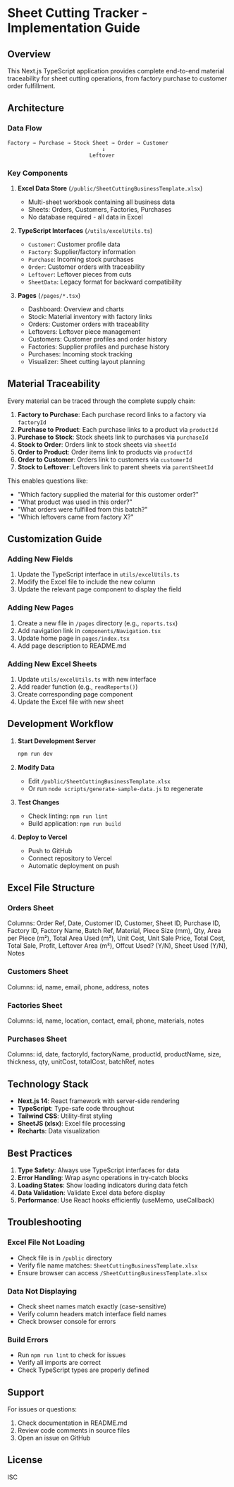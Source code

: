 # Sheet Cutting Tracker - Implementation Guide

## Overview

This Next.js TypeScript application provides complete end-to-end material traceability for sheet cutting operations, from factory purchase to customer order fulfillment.

## Architecture

### Data Flow

```
Factory → Purchase → Stock Sheet → Order → Customer
                              ↓
                          Leftover
```

### Key Components

1. **Excel Data Store** (`/public/SheetCuttingBusinessTemplate.xlsx`)
   - Multi-sheet workbook containing all business data
   - Sheets: Orders, Customers, Factories, Purchases
   - No database required - all data in Excel

2. **TypeScript Interfaces** (`/utils/excelUtils.ts`)
   - `Customer`: Customer profile data
   - `Factory`: Supplier/factory information
   - `Purchase`: Incoming stock purchases
   - `Order`: Customer orders with traceability
   - `Leftover`: Leftover pieces from cuts
   - `SheetData`: Legacy format for backward compatibility

3. **Pages** (`/pages/*.tsx`)
   - Dashboard: Overview and charts
   - Stock: Material inventory with factory links
   - Orders: Customer orders with traceability
   - Leftovers: Leftover piece management
   - Customers: Customer profiles and order history
   - Factories: Supplier profiles and purchase history
   - Purchases: Incoming stock tracking
   - Visualizer: Sheet cutting layout planning

## Material Traceability

Every material can be traced through the complete supply chain:

1. **Factory to Purchase**: Each purchase record links to a factory via `factoryId`
2. **Purchase to Product**: Each purchase links to a product via `productId`
3. **Purchase to Stock**: Stock sheets link to purchases via `purchaseId`
4. **Stock to Order**: Orders link to stock sheets via `sheetId`
5. **Order to Product**: Order items link to products via `productId`
6. **Order to Customer**: Orders link to customers via `customerId`
7. **Stock to Leftover**: Leftovers link to parent sheets via `parentSheetId`

This enables questions like:
- "Which factory supplied the material for this customer order?"
- "What product was used in this order?"
- "What orders were fulfilled from this batch?"
- "Which leftovers came from factory X?"

## Customization Guide

### Adding New Fields

1. Update the TypeScript interface in `utils/excelUtils.ts`
2. Modify the Excel file to include the new column
3. Update the relevant page component to display the field

### Adding New Pages

1. Create a new file in `/pages` directory (e.g., `reports.tsx`)
2. Add navigation link in `components/Navigation.tsx`
3. Update home page in `pages/index.tsx`
4. Add page description to README.md

### Adding New Excel Sheets

1. Update `utils/excelUtils.ts` with new interface
2. Add reader function (e.g., `readReports()`)
3. Create corresponding page component
4. Update the Excel file with new sheet

## Development Workflow

1. **Start Development Server**
   ```bash
   npm run dev
   ```

2. **Modify Data**
   - Edit `/public/SheetCuttingBusinessTemplate.xlsx`
   - Or run `node scripts/generate-sample-data.js` to regenerate

3. **Test Changes**
   - Check linting: `npm run lint`
   - Build application: `npm run build`

4. **Deploy to Vercel**
   - Push to GitHub
   - Connect repository to Vercel
   - Automatic deployment on push

## Excel File Structure

### Orders Sheet
Columns: Order Ref, Date, Customer ID, Customer, Sheet ID, Purchase ID, Factory ID, Factory Name, Batch Ref, Material, Piece Size (mm), Qty, Area per Piece (m²), Total Area Used (m²), Unit Cost, Unit Sale Price, Total Cost, Total Sale, Profit, Leftover Area (m²), Offcut Used? (Y/N), Sheet Used (Y/N), Notes

### Customers Sheet
Columns: id, name, email, phone, address, notes

### Factories Sheet
Columns: id, name, location, contact, email, phone, materials, notes

### Purchases Sheet
Columns: id, date, factoryId, factoryName, productId, productName, size, thickness, qty, unitCost, totalCost, batchRef, notes

## Technology Stack

- **Next.js 14**: React framework with server-side rendering
- **TypeScript**: Type-safe code throughout
- **Tailwind CSS**: Utility-first styling
- **SheetJS (xlsx)**: Excel file processing
- **Recharts**: Data visualization

## Best Practices

1. **Type Safety**: Always use TypeScript interfaces for data
2. **Error Handling**: Wrap async operations in try-catch blocks
3. **Loading States**: Show loading indicators during data fetch
4. **Data Validation**: Validate Excel data before display
5. **Performance**: Use React hooks efficiently (useMemo, useCallback)

## Troubleshooting

### Excel File Not Loading
- Check file is in `/public` directory
- Verify file name matches: `SheetCuttingBusinessTemplate.xlsx`
- Ensure browser can access `/SheetCuttingBusinessTemplate.xlsx`

### Data Not Displaying
- Check sheet names match exactly (case-sensitive)
- Verify column headers match interface field names
- Check browser console for errors

### Build Errors
- Run `npm run lint` to check for issues
- Verify all imports are correct
- Check TypeScript types are properly defined

## Support

For issues or questions:
1. Check documentation in README.md
2. Review code comments in source files
3. Open an issue on GitHub

## License

ISC
